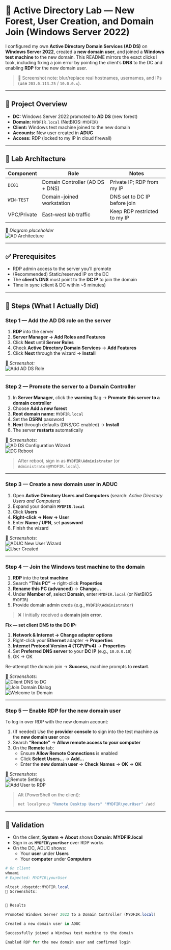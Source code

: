 # 🧩 Active Directory Lab — New Forest, User Creation, and Domain Join (Windows Server 2022)

I configured my own **Active Directory Domain Services (AD DS)** on **Windows Server 2022**, created a **new domain user**, and joined a **Windows test machine** to the new domain. This README mirrors the exact clicks I took, including fixing a join error by pointing the client’s **DNS** to the DC and enabling **RDP** for the new domain user.

> 🔐 Screenshot note: blur/replace real hostnames, usernames, and IPs (use `203.0.113.25` / `10.0.0.x`).

---

## 📌 Project Overview
- **DC:** Windows Server 2022 promoted to **AD DS** (new forest)
- **Domain:** `MYDFIR.local` (NetBIOS: `MYDFIR`)
- **Client:** Windows test machine joined to the new domain
- **Accounts:** New user created in **ADUC**
- **Access:** RDP (locked to my IP in cloud firewall)

---

## 🧱 Lab Architecture

| Component     | Role                                    | Notes |
|---            |---                                      |---|
| `DC01`        | Domain Controller (AD DS + DNS)         | Private IP; RDP from my IP |
| `WIN-TEST`    | Domain-joined workstation               | DNS set to DC IP before join |
| VPC/Private   | East–west lab traffic                   | Keep RDP restricted to my IP |

📸 *Diagram placeholder*  
![AD Architecture](./screenshots/ad-architecture.png)

---

## ✅ Prerequisites
- RDP admin access to the server you’ll promote
- (Recommended) Static/reserved IP on the DC
- The **client’s DNS** must point to the **DC IP** to join the domain
- Time in sync (client & DC within ~5 minutes)

---

## 🚀 Steps (What I Actually Did)

### Step 1 — Add the AD DS role on the server
1. **RDP** into the server
2. **Server Manager → Add Roles and Features**
3. Click **Next** until **Server Roles**
4. Check **Active Directory Domain Services** → **Add Features**
5. Click **Next** through the wizard → **Install**

📸 *Screenshot:*  
![Add AD DS Role](./screenshots/server-manager-add-roles-ad-ds.png)

---

### Step 2 — Promote the server to a Domain Controller
1. In **Server Manager**, click the **warning** flag → **Promote this server to a domain controller**
2. Choose **Add a new forest**
3. **Root domain name:** `MYDFIR.local`
4. Set the **DSRM** password
5. **Next** through defaults (DNS/GC enabled) → **Install**
6. The server **restarts** automatically

📸 *Screenshots:*  
![AD DS Configuration Wizard](./screenshots/adds-config-wizard.png)  
![DC Reboot](./screenshots/dc-reboot.png)

> After reboot, sign in as **`MYDFIR\Administrator`** (or `Administrator@MYDFIR.local`).

---

### Step 3 — Create a new domain user in ADUC
1. Open **Active Directory Users and Computers** (search: *Active Directory Users and Computers*)
2. Expand your domain **`MYDFIR.local`**
3. Click **Users**
4. **Right-click → New → User**
5. Enter **Name / UPN**, set **password**
6. Finish the wizard

📸 *Screenshots:*  
![ADUC New User Wizard](./screenshots/aduc-new-user.png)  
![User Created](./screenshots/aduc-user-created.png)

---

### Step 4 — Join the Windows test machine to the domain
1. **RDP** into the **test machine**
2. Search **“This PC”** → right-click **Properties**
3. **Rename this PC (advanced)** → **Change…**
4. Under **Member of**, select **Domain**, enter `MYDFIR.local` (or NetBIOS `MYDFIR`)
5. Provide domain admin creds (e.g., `MYDFIR\Administrator`)

> ❌ I initially received a **domain join error**.

**Fix — set client DNS to the DC IP:**
1. **Network & Internet → Change adapter options**
2. Right-click your **Ethernet** adapter → **Properties**
3. **Internet Protocol Version 4 (TCP/IPv4)** → **Properties**
4. Set **Preferred DNS server** to your **DC IP** (e.g., `10.0.0.10`)
5. OK → OK

Re-attempt the domain join → **Success**, machine prompts to **restart**.

📸 *Screenshots:*  
![Client DNS to DC](./screenshots/client-dns-to-dc.png)  
![Join Domain Dialog](./screenshots/join-domain-dialog.png)  
![Welcome to Domain](./screenshots/welcome-to-domain.png)

---

### Step 5 — Enable RDP for the new domain user
To log in over RDP with the new domain account:

1. (If needed) Use the **provider console** to sign into the test machine as the **new domain user** once
2. Search **“Remote”** → **Allow remote access to your computer**
3. On the **Remote** tab:
   - Ensure **Allow Remote Connections** is enabled
   - Click **Select Users…** → **Add…**
   - Enter the **new domain user** → **Check Names** → **OK** → **OK**

📸 *Screenshots:*  
![Remote Settings](./screenshots/remote-settings.png)  
![Add User to RDP](./screenshots/remote-add-user.png)

> Alt (PowerShell on the client):
> ```powershell
> net localgroup "Remote Desktop Users" "MYDFIR\yourUser" /add
> ```

---

## 🔎 Validation
- On the client, **System → About** shows **Domain: MYDFIR.local**
- Sign in as **`MYDFIR\yourUser`** over RDP works
- On the DC, ADUC shows:
  - Your **user** under **Users**
  - Your **computer** under **Computers**

```powershell
# On client
whoami
# Expected: MYDFIR\yourUser

nltest /dsgetdc:MYDFIR.local
📸 Screenshots:


🏁 Results

Promoted Windows Server 2022 to a Domain Controller (MYDFIR.local)

Created a new domain user in ADUC

Successfully joined a Windows test machine to the domain

Enabled RDP for the new domain user and confirmed login
